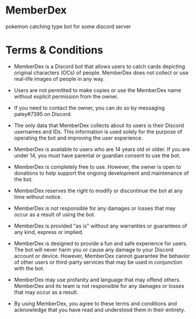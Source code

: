 # MemberDex
pokemon catching type bot for some discord server


# Terms & Conditions

- MemberDex is a Discord bot that allows users to catch cards depicting original characters (OCs) of people. MemberDex does not collect or use real-life images of people in any way.

- Users are not permitted to make copies or use the MemberDex name without explicit permission from the owner.

- If you need to contact the owner, you can do so by messaging paley#7395 on Discord.

- The only data that MemberDex collects about its users is their Discord usernames and IDs. This information is used solely for the purpose of operating the bot and improving the user experience.

- MemberDex is available to users who are 14 years old or older. If you are under 14, you must have parental or guardian consent to use the bot.

- MemberDex is completely free to use. However, the owner is open to donations to help support the ongoing development and maintenance of the bot.

- MemberDex reserves the right to modify or discontinue the bot at any time without notice.

- MemberDex is not responsible for any damages or losses that may occur as a result of using the bot.

- MemberDex is provided "as is" without any warranties or guarantees of any kind, express or implied.

- MemberDex is designed to provide a fun and safe experience for users. The bot will never harm you or cause any damage to your Discord account or device. However, MemberDex cannot guarantee the behavior of other users or third-party services that may be used in conjunction with the bot.

- MemberDex may use profanity and language that may offend others. MemberDex and its team is not responsible for any damages or losses that may occur as a result.

- By using MemberDex, you agree to these terms and conditions and acknowledge that you have read and understood them in their entirety.
